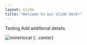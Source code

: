 ```yaml
---
layout: slide
title: "Welcome to our slide deck!"
---
```


Testing
Add additional details

![minertocat](https://octodex.github.com/images/minertocat.png)
{: .center}
